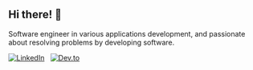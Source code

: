 ## Hi there! 👋

Software engineer in various applications development, and passionate about resolving problems by developing software.

[![LinkedIn](https://img.shields.io/badge/LinkedIn-informational?style=for-the-badge&color=006da9)](https://www.linkedin.com/in/hirokd/)&nbsp;&nbsp;&nbsp;[![Dev.to](https://img.shields.io/badge/Dev.to-informational?style=for-the-badge&color=black)](https://dev.to/takakd)

<!--
------

[![takakd's github stats](https://github-readme-stats.vercel.app/api?username=takakd&count_private=true)](https://github.com/anuraghazra/github-readme-stats)
[![Top Langs](https://github-readme-stats.vercel.app/api/top-langs/?username=takakd&layout=compact)](https://github.com/anuraghazra/github-readme-stats)
-->
